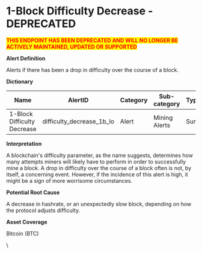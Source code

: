 # 1-Block Difficulty Decrease - DEPRECATED

<mark style="color:red;">**THIS ENDPOINT HAS BEEN DEPRECATED AND WILL NO LONGER BE ACTIVELY MAINTAINED, UPDATED OR SUPPORTED**</mark>

**Alert Definition**

Alerts if there has been a drop in difficulty over the course of a block.

**Dictionary**

| Name                         | AlertID                      | Category | Sub-category  | Type | Unit             | Interval |
| ---------------------------- | ---------------------------- | -------- | ------------- | ---- | ---------------- | -------- |
| 1-Block Difficulty Decrease  | difficulty\_decrease\_1b\_lo | Alert    | Mining Alerts | Sum  | Block Difficulty | Ad hoc   |

**Interpretation**

A blockchain's difficulty parameter, as the name suggests, determines how many attempts miners will likely have to perform in order to successfully mine a block. A drop in difficulty over the course of a block often is not, by itself, a concerning event. However, if the incidence of this alert is high, it might be a sign of more worrisome circumstances.

**Potential Root Cause**

A decrease in hashrate, or an unexpectedly slow block, depending on how the protocol adjusts difficulty.

**Asset Coverage**

Bitcoin (BTC)

\
